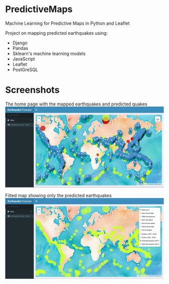 # PredictiveMaps
Machine Learning for Predictive Maps in Python and Leaflet

Project on mapping predicted earthquakes using:
* Django
* Pandas
* Sklearn's machine learning models
* JavaScript
* Leaflet
* PostGreSQL

# Screenshots
The home page with the mapped earthquakes and predicted quakes
![MainMap](https://github.com/DrewOrtego/PredictiveMaps/blob/master/images/MainMap.PNG)

Filted map showing only the predicted earthquakes
![PredictedQuakes](https://github.com/DrewOrtego/PredictiveMaps/blob/master/images/PredictedQuakes.png)